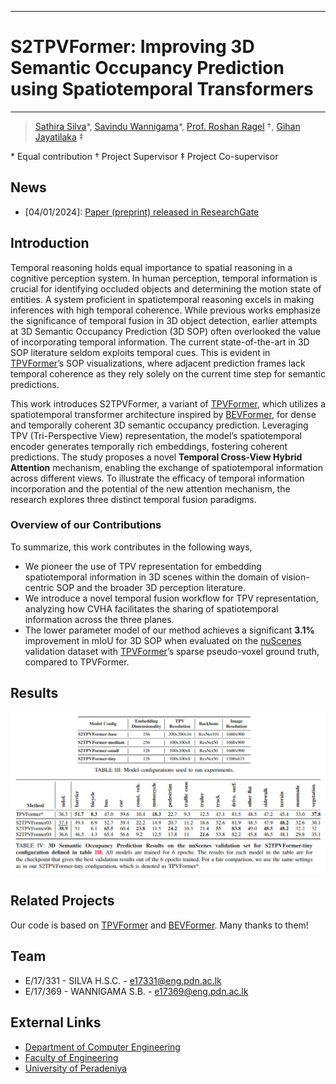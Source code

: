___
# S2TPVFormer: Improving 3D Semantic Occupancy Prediction using Spatiotemporal Transformers
___

> [Sathira Silva](https://sathiiii.github.io/)*, [Savindu Wannigama](https://savinduwannigama.github.io/)\*, [Prof. Roshan Ragel](https://scholar.google.com/citations?user=UTYj8usAAAAJ&hl=en) $\dagger$, [Gihan Jayatilaka](https://scholar.google.com/citations?user=ZsJpIO8AAAAJ&hl=en) $\ddagger$

\* Equal contribution $\dagger$ Project Supervisor $\ddagger$ Project Co-supervisor

## News

- [04/01/2024]: [Paper (preprint) released in ResearchGate](https://www.researchgate.net/publication/377116622_S2TPVFormer_Spatio-Temporal_Tri-Perspective_View_for_temporally_coherent_3D_Semantic_Occupancy_Prediction)

## Introduction

Temporal reasoning holds equal importance to spatial reasoning in a cognitive perception system. In human perception, temporal information is crucial for identifying occluded objects and determining the motion state of entities. A system proficient in spatiotemporal reasoning excels in making inferences with high temporal coherence. While previous works emphasize the significance of temporal fusion in 3D object detection, earlier attempts at 3D Semantic Occupancy Prediction (3D SOP) often overlooked the value of incorporating temporal information. The current state-of-the-art in 3D SOP literature seldom exploits temporal cues. This is evident in [TPVFormer](https://github.com/wzzheng/tpvformer)’s SOP visualizations, where adjacent prediction frames lack temporal coherence as they rely solely on the current time step for semantic predictions. 

This work introduces S2TPVFormer, a variant of [TPVFormer](https://github.com/wzzheng/tpvformer), which utilizes a spatiotemporal transformer architecture inspired by [BEVFormer](https://github.com/fundamentalvision/BEVFormer), for dense and temporally coherent 3D semantic occupancy prediction. Leveraging TPV (Tri-Perspective View) representation, the model’s spatiotemporal encoder generates temporally rich embeddings, fostering coherent predictions. The study proposes a novel **Temporal Cross-View Hybrid Attention** mechanism, enabling the exchange of spatiotemporal information across different views. To illustrate the efficacy of temporal information incorporation and the potential of the new attention mechanism, the research explores three distinct temporal fusion paradigms.

### Overview of our Contributions

To summarize, this work contributes in the following ways,
- We pioneer the use of TPV representation for embedding spatiotemporal information in 3D scenes within the domain of vision-centric SOP and the broader 3D perception literature.
- We introduce a novel temporal fusion workflow for TPV representation, analyzing how CVHA facilitates the sharing of spatiotemporal information across the three planes.
- The lower parameter model of our method achieves a significant **3.1%** improvement in mIoU for 3D SOP when evaluated on the [nuScenes](https://www.nuscenes.org/nuscenes/) validation dataset with [TPVFormer](https://github.com/wzzheng/tpvformer)’s sparse pseudo-voxel ground truth, compared to TPVFormer.

## Results

![](docs/assets/results2.png)

## Related Projects

Our code is based on [TPVFormer](https://github.com/wzzheng/tpvformer) and [BEVFormer](https://github.com/fundamentalvision/BEVFormer). Many thanks to them!

## Team

- E/17/331 - SILVA H.S.C. - [e17331@eng.pdn.ac.lk](mailto:e17331@eng.pdn.ac.lk)
- E/17/369 - WANNIGAMA S.B. - [e17369@eng.pdn.ac.lk](mailto:e17369@eng.pdn.ac.lk)

## External Links

- [Department of Computer Engineering](http://www.ce.pdn.ac.lk/)
- [Faculty of Engineering](http://www.eng.pdn.ac.lk/)
- [University of Peradeniya](https://eng.pdn.ac.lk/)
